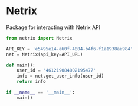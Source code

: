 # Netrix
Package for interacting with Netrix API

```py
from netrix import Netrix

API_KEY = 'e5495e14-a60f-4804-b4f6-f1a1938ae984'
net = Netrix(api_key=API_URL)

def main():
    user_id = '461219084802195477'
    info = net.get_user_info(user_id)
    return info

if __name__ == '__main__':
    main()
```
